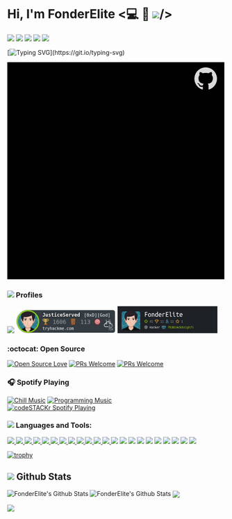 #  Hi, I'm FonderElite <💻 🎵 <img src="https://raw.githubusercontent.com/MartinHeinz/MartinHeinz/master/wave.gif" width="30px">/>
<a href="https://www.facebook.com/fonderelite/"><img src="https://img.shields.io/badge/facebook-%231877F2.svg?&style=for-the-badge&logo=facebook&logoColor=white" style="max-width:100%;"></a>
<a href="https://www.linkedin.com/in/fonderelite/"><img src="https://img.shields.io/badge/linkedin-%230077B5.svg?&style=for-the-badge&logo=linkedin&logoColor=white" style="max-width:100%;"></a>
<a href="mailto:s1170294@usls.edu.ph"><img src="https://img.shields.io/badge/gmail-%23D14836.svg?&style=for-the-badge&logo=gmail&logoColor=white"></a>
<a href="https://youtube.com"><img src="https://camo.githubusercontent.com/e197ad3f9c184c8c2611d1ad9488cf603a76e9d6594f63d2e922e1158f3c052e/68747470733a2f2f696d672e736869656c64732e696f2f62616467652f596f75547562652d2532334431343833362e7376673f267374796c653d666c61742d737175617265266c6f676f3d796f7574756265266c6f676f436f6c6f723d7768697465" width=103px></a>
<a href="https://buymeacoffee.com"><img src="https://img.shields.io/badge/BuyMeaCoffee-%23FFDD00.svg?&style=flat-square&logo=buy-me-a-coffee&logoColor=black" width=153px></a>

[![Typing SVG](https://readme-typing-svg.herokuapp.com/?lines=Hi+iam+FonderElite.;A+Programmer.;+A+Pentester.;I+love+technology+so+much.;+I+believe+in+Linux+Supremacy.;I+believe+in+Nim+Supremacy.;Currently+learning+Golang.)](https://git.io/typing-svg)

<img src="fonder.gif">

### <img src="https://camo.githubusercontent.com/775cff44e1c61c0a646d44eeaba420c99ace22da815995cd69259ba53f39cf0f/68747470733a2f2f696d672e69636f6e73382e636f6d2f636f6c6f722f34382f3030303030302f6c696e75782e706e67" width="30px"> Profiles
<img src="https://www.codewars.com/users/FonderElite/badges/large" width="300px">
<img src="JusticeServed.png" alt="TryHackMe" width="230px">
<img src="htb.png" width=230px">

### :octocat: Open Source

[![Open Source Love](https://badges.frapsoft.com/os/v2/open-source.svg?v=103)](https://github.com/fonderelite) [![PRs Welcome](https://img.shields.io/badge/PRs-welcome-brightgreen.svg?style=flat&logo=github)](https://github.com/fonderelite) [![PRs Welcome](https://komarev.com/ghpvc/?username=fonderelite&label=Profile%20views&color=0e75b6&style=flat)](https://github.com/fonderelite)

 ### :headphones: Spotify Playing

[![Chill Music](https://img.shields.io/badge/Chill%20Music-%231DB954.svg?&style=for-the-badge&logo=spotify&logoColor=white)](https://open.spotify.com/playlist/68k4R2WLQ6mWSybS75OFaC#_=_) [![Programming Music](https://img.shields.io/badge/Programming%20Music-%231DB954.svg?&style=for-the-badge&logo=spotify&logoColor=white)](https://open.spotify.com/playlist/1FWq5Cu05LmtSHgFEXRnZO?si=FozGJF9nRXq2wTv_JpN2wQ)<br>
[<img src="https://now-playing-codestackr.vercel.app/api/spotify-playing" alt="codeSTACKr Spotify Playing" width="350" />](https://open.spotify.com/playlist/68k4R2WLQ6mWSybS75OFaC#_=_)


<h3 align="left"><img src="https://img.icons8.com/color/26/000000/source-code.png"/> Languages and Tools:</h3>
<p align="left"> <a href="https://www.gnu.org/software/bash/" target="_blank"> 
<img src="https://img.icons8.com/color/48/000000/html-5.png"/>
<img src="https://img.icons8.com/color/48/000000/css3.png"/>
  <img src="https://img.icons8.com/color/48/000000/sass.png"/>
 <img src="https://img.icons8.com/color/48/000000/javascript.png"/>
  <img src="https://img.icons8.com/color/48/000000/typescript.png"/>
<img src="https://img.icons8.com/color/48/000000/bootstrap.png"/>
<img src="https://img.icons8.com/color/48/000000/php.png"/>
 <img src="https://img.icons8.com/color/48/000000/sql.png"/>
<img src="https://camo.githubusercontent.com/04a68d28c34b095402af3f66b15a65b9802c0d7ffdfa813635f65a9dbb18c16e/68747470733a2f2f696d672e69636f6e73382e636f6d2f636f6c6f722f34382f3030303030302f632d706c75732d706c75732d6c6f676f2e706e67">
  <img src="https://img.icons8.com/color/48/000000/golang.png"/>
<img src="https://img.icons8.com/color/48/000000/python.png"/>
<img src="https://img.icons8.com/office/48/000000/console.png"/>
<a><img src="https://img.icons8.com/fluent/48/000000/github.png"/></a>
<img src="https://img.icons8.com/color/48/000000/visual-studio.png"/>
<img src="https://img.icons8.com/fluent/48/000000/visual-studio-code-2019.png"/>
<img src="https://img.icons8.com/color/48/000000/git.png"/>
<img src="https://img.icons8.com/color/48/000000/virtualbox.png"/>
<a><img src="https://img.icons8.com/fluent/48/000000/windows-10.png"/></a>
<img src="https://img.icons8.com/color/48/000000/linux.png"/>
<img src="https://img.icons8.com/color/48/000000/ubuntu.png"/>
<img src="https://img.icons8.com/color/48/000000/kali-linux.png"/>
<img src="https://img.icons8.com/plasticine/48/000000/parrot.png"/>
</p>

 [![trophy](https://github-profile-trophy.vercel.app/?username=fonderelite&theme=onedark)](https://github.com/fonderelite/github-profile-trophy)


## <img src="https://img.icons8.com/nolan/26/github.png"/> Github Stats

![FonderElite's Github Stats](https://github-readme-stats.vercel.app/api/top-langs?username=FonderElite&show_icons=true&theme=radical)
![FonderElite's Github Stats](https://github-readme-stats.vercel.app/api?username=FonderElite&show_icons=true&theme=radical)
<a href="https://github.com/FonderElite/facerecognition">
<img align="center" src="https://github-readme-stats.vercel.app/api/pin/?username=FonderElite&repo=facerecognition&title_color=ffffff&text_color=c9cacc&icon_color=2bbc8a&bg_color=141321" />
</a>

<a href="https://github.com/FonderElite/deadswitch">
  <img align="center" src="https://github-readme-stats.vercel.app/api/pin/?username=FonderElite&repo=deadswitch&title_color=ffffff&text_color=c9cacc&icon_color=2bbc8a&bg_color=141321" />
</a>    


